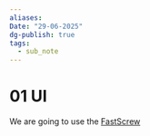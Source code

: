 ```yaml
---
aliases: 
Date: "29-06-2025"
dg-publish: true
tags:
  - sub_note
---
```

# 01 UI
We are going to use the [FastScrew](https://github.com/mearashadowfax/ScrewFast) 

